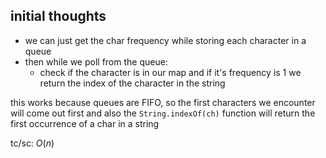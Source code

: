 ## initial thoughts
- we can just get the char frequency while storing each character in a queue
- then while we poll from the queue:
  - check if the character is in our map and if it's frequency is 1 we return the index of the character in the string

this works because queues are FIFO, so the first characters we encounter will come out first
and also the `String.indexOf(ch)` function will return the first occurrence of a char in a string

tc/sc: $O(n)$
